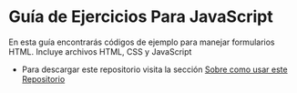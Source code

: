 # Guía de Ejercicios Para JavaScript

En esta guía encontrarás códigos de ejemplo para manejar formularios HTML. Incluye archivos HTML, CSS y JavaScript

- Para descargar este repositorio visita la sección [Sobre como usar este Repositorio](repositorio.md)
